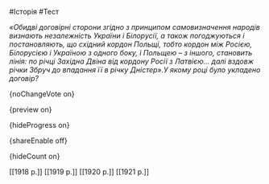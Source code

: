 #Історія #Тест

*«Обидві договірні сторони згідно з принципом самовизначення народів визнають незалежність України і Білорусії, а також погоджуються і постановляють, що східний кордон Польщі, тобто кордон між Росією, Білорусією і Україною з одного боку, і Польщею – з іншого, становить лінія: по річці Західна Двіна від кордону Росії з Латвією… далі вздовж річки Збруч до впадання її в річку Дністер».У якому році було укладено договір?*

{noChangeVote on}

{preview on}

{hideProgress on}

{shareEnable off}

{hideCount on}

[[1918 р.]]
[[1919 р.]]
[[1920 р.]]
[[1921 р.]]
